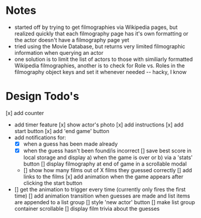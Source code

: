 # Notes
- started off by trying to get filmographies via Wikipedia pages, but realized quickly that 
each filmography page has it's own formatting or the actor doesn't have a filmography page yet
 - tried using the Movie Database, but returns very limited filmographic information when querying an actor
 - one solution is to limit the list of actors to those with similiarly formatted Wikipedia filmographies, another is
 to check for Role vs. Roles in the filmography object keys and set it whenever needed -- hacky, I know

 # Design Todo's
[x] add counter
- add timer feature
[x] show actor's photo
[x] add instructions
[x] add start button
[x] add 'end game' button
- add notifications for:
  - [x] when a guess has been made already
  - [x] when the guess hasn't been found/is incorrect
[] save best score in local storage and display a) when the game is over or b) via a 'stats' button
[] display filmography at end of game in a scrollable modal
  - [] show how many films out of X films they guessed correctly
[] add links to the films
[x] add animation when the game appears after clicking the start button
 - [] get the animation to trigger every time (currently only fires the first time)
[] add animation transition when guesses are made and list items are appended to a list group
[] style 'new actor' button
[] make list group container scrollable
[] display film trivia about the guesses
